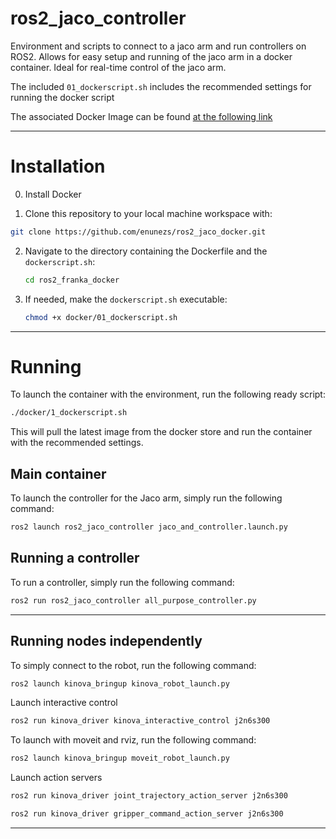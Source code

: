 # ros2_jaco_controller

Environment and scripts to connect to a jaco arm and run controllers on ROS2.
Allows for easy setup and running of the jaco arm in a docker container.
Ideal for real-time control of the jaco arm.

The included `01_dockerscript.sh` includes the recommended settings for running the docker script

The associated Docker Image can be found [at the following link](https://hub.docker.com/repository/docker/enunezs/kinova-ros2/general)

---

# Installation

0. Install Docker

1. Clone this repository to your local machine workspace with:

```bash
git clone https://github.com/enunezs/ros2_jaco_docker.git
```

2. Navigate to the directory containing the Dockerfile and the `dockerscript.sh`:

   ```bash
   cd ros2_franka_docker
   ```

3. If needed, make the `dockerscript.sh` executable:

   ```bash
   chmod +x docker/01_dockerscript.sh
   ```

---

# Running

To launch the container with the environment, run the following ready script:

```bash
./docker/1_dockerscript.sh
```

This will pull the latest image from the docker store and run the container with the recommended settings.

## Main container

To launch the controller for the Jaco arm, simply run the following command:

```bash
ros2 launch ros2_jaco_controller jaco_and_controller.launch.py
```

## Running a controller

To run a controller, simply run the following command:

```bash
ros2 run ros2_jaco_controller all_purpose_controller.py
```

---

## Running nodes independently

To simply connect to the robot, run the following command:

```bash
ros2 launch kinova_bringup kinova_robot_launch.py
```

Launch interactive control

```bash
ros2 run kinova_driver kinova_interactive_control j2n6s300
```

To launch with moveit and rviz, run the following command:

```bash
ros2 launch kinova_bringup moveit_robot_launch.py
```

Launch action servers

```bash
ros2 run kinova_driver joint_trajectory_action_server j2n6s300

ros2 run kinova_driver gripper_command_action_server j2n6s300
```

---
